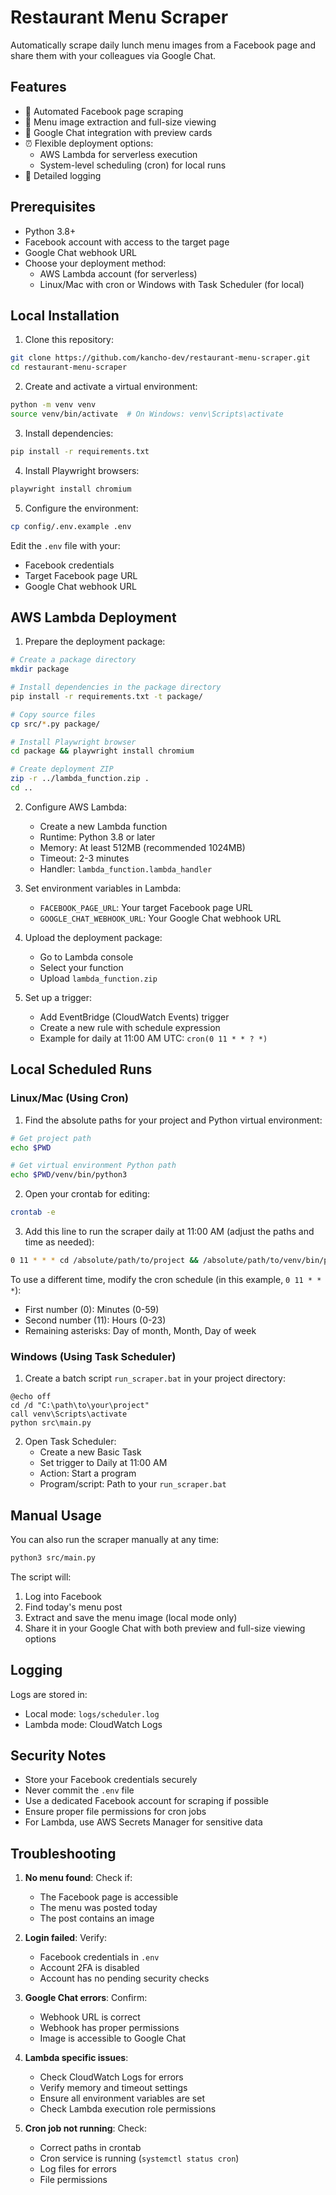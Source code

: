 # Restaurant Menu Scraper

Automatically scrape daily lunch menu images from a Facebook page and share them with your colleagues via Google Chat.

## Features

- 🤖 Automated Facebook page scraping
- 📸 Menu image extraction and full-size viewing
- 💬 Google Chat integration with preview cards
- ⏰ Flexible deployment options:
  - AWS Lambda for serverless execution
  - System-level scheduling (cron) for local runs
- 📝 Detailed logging

## Prerequisites

- Python 3.8+
- Facebook account with access to the target page
- Google Chat webhook URL
- Choose your deployment method:
  - AWS Lambda account (for serverless)
  - Linux/Mac with cron or Windows with Task Scheduler (for local)

## Local Installation

1. Clone this repository:
```bash
git clone https://github.com/kancho-dev/restaurant-menu-scraper.git
cd restaurant-menu-scraper
```

2. Create and activate a virtual environment:
```bash
python -m venv venv
source venv/bin/activate  # On Windows: venv\Scripts\activate
```

3. Install dependencies:
```bash
pip install -r requirements.txt
```

4. Install Playwright browsers:
```bash
playwright install chromium
```

5. Configure the environment:
```bash
cp config/.env.example .env
```

Edit the `.env` file with your:
- Facebook credentials
- Target Facebook page URL
- Google Chat webhook URL

## AWS Lambda Deployment

1. Prepare the deployment package:
```bash
# Create a package directory
mkdir package

# Install dependencies in the package directory
pip install -r requirements.txt -t package/

# Copy source files
cp src/*.py package/

# Install Playwright browser
cd package && playwright install chromium

# Create deployment ZIP
zip -r ../lambda_function.zip .
cd ..
```

2. Configure AWS Lambda:
   - Create a new Lambda function
   - Runtime: Python 3.8 or later
   - Memory: At least 512MB (recommended 1024MB)
   - Timeout: 2-3 minutes
   - Handler: `lambda_function.lambda_handler`

3. Set environment variables in Lambda:
   - `FACEBOOK_PAGE_URL`: Your target Facebook page URL
   - `GOOGLE_CHAT_WEBHOOK_URL`: Your Google Chat webhook URL

4. Upload the deployment package:
   - Go to Lambda console
   - Select your function
   - Upload `lambda_function.zip`

5. Set up a trigger:
   - Add EventBridge (CloudWatch Events) trigger
   - Create a new rule with schedule expression
   - Example for daily at 11:00 AM UTC: `cron(0 11 * * ? *)`

## Local Scheduled Runs

### Linux/Mac (Using Cron)

1. Find the absolute paths for your project and Python virtual environment:
```bash
# Get project path
echo $PWD

# Get virtual environment Python path
echo $PWD/venv/bin/python3
```

2. Open your crontab for editing:
```bash
crontab -e
```

3. Add this line to run the scraper daily at 11:00 AM (adjust the paths and time as needed):
```bash
0 11 * * * cd /absolute/path/to/project && /absolute/path/to/venv/bin/python3 src/main.py
```

To use a different time, modify the cron schedule (in this example, `0 11 * * *`):
- First number (0): Minutes (0-59)
- Second number (11): Hours (0-23)
- Remaining asterisks: Day of month, Month, Day of week

### Windows (Using Task Scheduler)

1. Create a batch script `run_scraper.bat` in your project directory:
```batch
@echo off
cd /d "C:\path\to\your\project"
call venv\Scripts\activate
python src\main.py
```

2. Open Task Scheduler:
   - Create a new Basic Task
   - Set trigger to Daily at 11:00 AM
   - Action: Start a program
   - Program/script: Path to your `run_scraper.bat`

## Manual Usage

You can also run the scraper manually at any time:

```bash
python3 src/main.py
```

The script will:
1. Log into Facebook
2. Find today's menu post
3. Extract and save the menu image (local mode only)
4. Share it in your Google Chat with both preview and full-size viewing options

## Logging

Logs are stored in:
- Local mode: `logs/scheduler.log`
- Lambda mode: CloudWatch Logs

## Security Notes

- Store your Facebook credentials securely
- Never commit the `.env` file
- Use a dedicated Facebook account for scraping if possible
- Ensure proper file permissions for cron jobs
- For Lambda, use AWS Secrets Manager for sensitive data

## Troubleshooting

1. **No menu found**: Check if:
   - The Facebook page is accessible
   - The menu was posted today
   - The post contains an image

2. **Login failed**: Verify:
   - Facebook credentials in `.env`
   - Account 2FA is disabled
   - Account has no pending security checks

3. **Google Chat errors**: Confirm:
   - Webhook URL is correct
   - Webhook has proper permissions
   - Image is accessible to Google Chat

4. **Lambda specific issues**:
   - Check CloudWatch Logs for errors
   - Verify memory and timeout settings
   - Ensure all environment variables are set
   - Check Lambda execution role permissions

5. **Cron job not running**: Check:
   - Correct paths in crontab
   - Cron service is running (`systemctl status cron`)
   - Log files for errors
   - File permissions